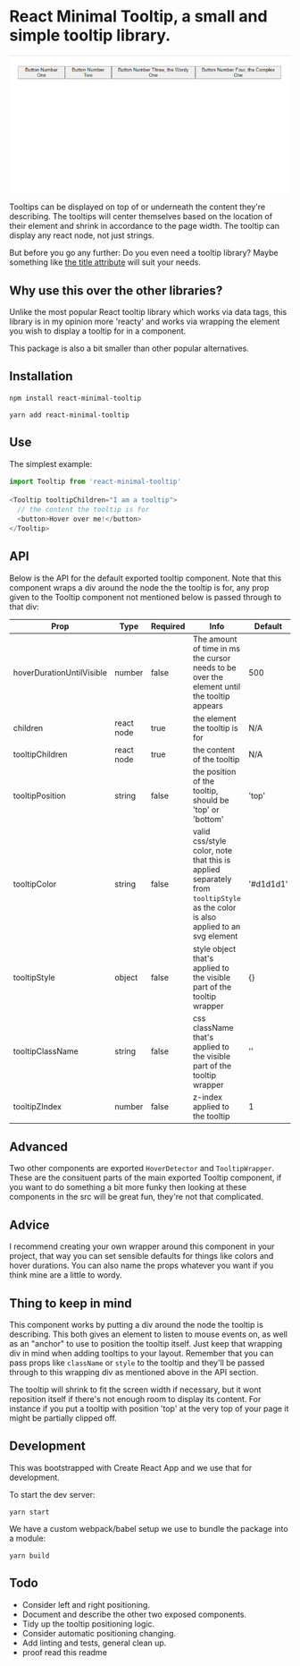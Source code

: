 # React Minimal Tooltip, a small and simple tooltip library.
![](example.gif)

Tooltips can be displayed on top of or underneath the content they're describing. The tooltips will center themselves based on the location of their element and shrink in accordance to the page width. The tooltip can display any react node, not just strings.

But before you go any further: Do you even need a tooltip library? Maybe something like [the title attribute](https://developer.mozilla.org/en-US/docs/Web/HTML/Global_attributes/title) will suit your needs.

## Why use this over the other libraries?
Unlike the most popular React tooltip library which works via data tags, this library is in my opinion more 'reacty' and works via wrapping the element you wish to display a tooltip for in a component.

This package is also a bit smaller than other popular alternatives.

## Installation
```
npm install react-minimal-tooltip
```
```
yarn add react-minimal-tooltip
```

## Use
The simplest example:

``` javascript
import Tooltip from 'react-minimal-tooltip'

<Tooltip tooltipChildren="I am a tooltip">
  // the content the tooltip is for
  <button>Hover over me!</button>
</Tooltip>
```

## API
Below is the API for the default exported tooltip component. Note that this component wraps a div around the node the the tooltip is for, any prop given to the Tooltip component not mentioned below is passed through to that div:

Prop|Type|Required|Info|Default
-|-|-|-|-
hoverDurationUntilVisible|number|false|The amount of time in ms the cursor needs to be over the element until the tooltip appears|500
children|react node|true|the element the tooltip is for|N/A
tooltipChildren|react node|true|the content of the tooltip|N/A
tooltipPosition|string|false|the position of the tooltip, should be 'top' or 'bottom'|'top'
tooltipColor|string|false|valid css/style color, note that this is applied separately from `tooltipStyle` as the color is also applied to an svg element|'#d1d1d1'
tooltipStyle|object|false|style object that's applied to the visible part of the tooltip wrapper|{}
tooltipClassName|string|false|css className that's applied to the visible part of the tooltip wrapper|''
tooltipZIndex|number|false|z-index applied to the tooltip|1

## Advanced

Two other components are exported `HoverDetector` and `TooltipWrapper`. These are the consituent parts of the main exported Tooltip component, if you want to do something a bit more funky then looking at these components in the src will be great fun, they're not that complicated.

## Advice
I recommend creating your own wrapper around this component in your project, that way you can set sensible defaults for things like colors and hover durations. You can also name the props whatever you want if you think mine are a little to wordy.

## Thing to keep in mind
This component works by putting a div around the node the tooltip is describing. This both gives an element to listen to mouse events on, as well as an "anchor" to use to position the tooltip itself. Just keep that wrapping div in mind when adding tooltips to your layout. Remember that you can pass props like `className` or `style` to the tooltip and they'll be passed through to this wrapping div as mentioned above in the API section.

The tooltip will shrink to fit the screen width if necessary, but it wont reposition itself if there's not enough room to display its content. For instance if you put a tooltip with position 'top' at the very top of your page it might be partially clipped off.

## Development

This was bootstrapped with Create React App and we use that for development.

To start the dev server:
```
yarn start
```

We have a custom webpack/babel setup we use to bundle the package into a module:
```
yarn build
```

## Todo
- Consider left and right positioning.
- Document and describe the other two exposed components.
- Tidy up the tooltip positioning logic.
- Consider automatic positioning changing.
- Add linting and tests, general clean up.
- proof read this readme
